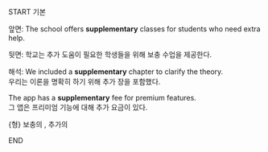 START
기본

앞면:
The school offers **supplementary** classes for students who need extra help.

뒷면:
학교는 추가 도움이 필요한 학생들을 위해 보충 수업을 제공한다.

해석:
We included a **supplementary** chapter to clarify the theory.  
우리는 이론을 명확히 하기 위해 추가 장을 포함했다.

The app has a **supplementary** fee for premium features.  
그 앱은 프리미엄 기능에 대해 추가 요금이 있다.

{형} 보충의 , 추가의  
<!--ID: 1744881334076-->
END
